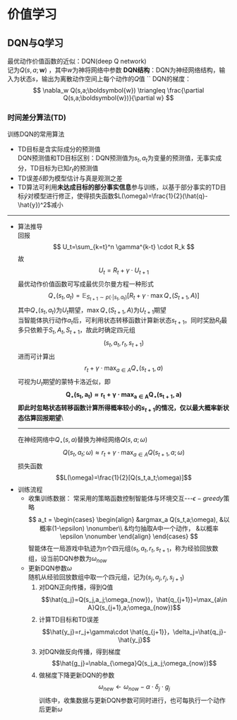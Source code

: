 # 价值学习

## DQN与Q学习

最优动作价值函数的近似：DQN(deep Q network) \
记为$Q(s,a;\boldsymbol w)$ ，其中$w$为神将网络中参数
**DQN结构**：DQN为神经网络结构，输入为状态$s$，输出为离散动作空间上每个动作的$Q$值
``
DQN的梯度：
$$
\nabla_w Q(s,a;\boldsymbol{w}) \triangleq \frac{\partial Q(s,a;\boldsymbol{w})}{\partial w}
$$

### 时间差分算法(TD)
训练DQN的常用算法 
* TD目标是含实际成分的预测值 \
  DQN预测值和TD目标区别：DQN预测值为$s_t,a_t$为变量的预测值，无事实成分，TD目标为已知$r_t$的预测值
* TD误差$\delta$即为模型估计与真是观测之差
* TD算法可利用**未达成目标的部分事实信息**参与训练，以基于部分事实的TD目标$\hat{y}$对模型进行修正，使得损失函数$L(\omega)=\frac{1}{2}(\hat{q}-\hat{y})^2$减小 

***
* 算法推导 \
  回报
  $$
  U_t=\sum_{k=t}^n \gamma^{k-t} \cdot R_k 
  $$
  故
  $$
  U_t=R_t+\gamma \cdot U_{t+1} 
  $$
  最优动作价值函数可写成最优贝尔曼方程一种形式
  $$
  Q_{\star}(s_t,a_t)=\mathbb{E}_{S_{t+1}\sim p(\cdot | s_t,a_t)} \left[R_t+\gamma \cdot \max Q_{\star}(S_{t+1},A)\right]
  $$
  其中$Q_{\star}(s_t,a_t)$为$U_t$期望，$\max Q_{\star}(S_{t+1},A)$为$U_{t+1}$期望 \
  当智能体执行动作$a_t$后，可利用状态转移函数计算新状态$s_{t+1}$。同时奖励$R_t$最多只依赖于$S_t,A_t,S_{t+1}$，故此时确定四元组
  $$
  \left(s_t,a_t,r_t,s_{t+1}\right)
  $$
  进而可计算出
  $$
  r_t+\gamma\cdot\max_{a\in A}Q_{\star}(s_{t+1},a)
  $$
  可视为$U_t$期望的蒙特卡洛近似，即
  $$
  \bm{Q_{\star}(s_{t},a_t) \approx r_t+\gamma\cdot\max_{a\in A}Q_{\star}(s_{t+1},a)}
  $$
  **即此时忽略状态转移函数计算所得概率较小的$s_{t+1}$的情况，仅以最大概率新状态估算回报期望**\
  ***
  在神经网络中$Q_{\star}(s,a)$替换为神经网络$Q(s,a;\omega)$
  $$Q(s_t,a_t;\omega)\approx r_t+\gamma\cdot\max_{a\in A}Q(s_{t+1},a;\omega)$$
  损失函数
  $$L(\omega)=\frac{1}{2}[Q(s_t,a_t;\omega)]$$
* 训练流程
  * 收集训练数据：
    常采用的策略函数控制智能体与环境交互---$\epsilon-greedy$策略
    $$
    a_t = 
    \begin{cases} 
    \begin{align}
    &argmax_a Q(s_t,a;\omega),  &以概率(1-\epsilon) \nonumber\\
    &均匀抽取A中一个动作，         &以概率\epsilon \nonumber
    \end{align}
    \end{cases}
    $$
    智能体在一局游戏中轨迹为n个四元组$(s_t,a_t,r_t,s_{t+1}$，称为经验回放数组，设当前DQN参数为$\omega_{now}$
  * 更新DQN参数$\omega$ \
    随机从经验回放数组中取一个四元组，记为$(s_j,a_j,r_j,s_{j+1})$
    1. 对DQN正向传播，得到Q值
    $$\hat{q_j}=Q(s_j,a_j;\omega_{now})，\hat{q_{j+1}}=\max_{a\in A}Q(s_{j+1},a;\omega_{now})$$
    2. 计算TD目标和TD误差
    $$\hat{y_j}=r_j+\gamma\cdot \hat{q_{j+1}}，\delta_j=\hat{q_j}-\hat{y_j}$$
    3. 对DQN做反向传播，得到梯度
    $$\hat{g_j}=\nabla_{\omega}Q(s_j,a_j;\omega_{now})$$
    4. 做梯度下降更新DQN的参数
    $$\omega_{new}\leftarrow \omega_{now}-\alpha\cdot\delta_j\cdot g_j$$
训练中，收集数据与更新DQN参数可同时进行，也可每执行一个动作后更新$\omega$